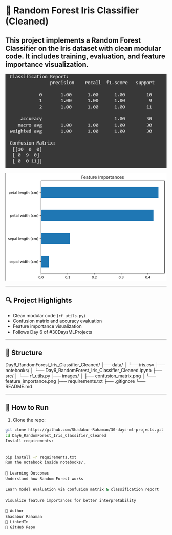 # 🌲 Random Forest Iris Classifier (Cleaned)

This project implements a Random Forest Classifier on the Iris dataset with clean modular code. It includes training, evaluation, and feature importance visualization.
---
![Confusion Matrix](images/confusion_matrix.png)

![Feature Importance](images/feature_importance.png)

---

## 🔍 Project Highlights

- Clean modular code (`rf_utils.py`)
- Confusion matrix and accuracy evaluation
- Feature importance visualization
- Follows Day 6 of #30DaysMLProjects

---

## 📁 Structure

Day6_RandomForest_Iris_Classifier_Cleaned/
├── data/
│ └── iris.csv
├── notebooks/
│ └── Day6_RandomForest_Iris_Classifier_Cleaned.ipynb
├── src/
│ └── rf_utils.py
├── images/
│ ├── confusion_matrix.png
│ └── feature_importance.png
├── requirements.txt
├── .gitignore
└── README.md



---

## 🚀 How to Run

1. Clone the repo:

```bash
git clone https://github.com/Shadabur-Rahaman/30-days-ml-projects.git
cd Day6_RandomForest_Iris_Classifier_Cleaned
Install requirements:


pip install -r requirements.txt
Run the notebook inside notebooks/.

🎯 Learning Outcomes
Understand how Random Forest works

Learn model evaluation via confusion matrix & classification report

Visualize feature importances for better interpretability

📌 Author
Shadabur Rahaman
🔗 LinkedIn
📁 GitHub Repo
